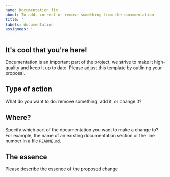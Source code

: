 ```yaml
---
name: Documentation fix
about: To add, correct or remove something from the documentation
title: ''
labels: documentation
assignees: ''
---
```


## It's cool that you're here!

Documentation is an important part of the project, we strive to make it high-quality and keep it up to date. Please adjust this template by outlining your proposal.

## Type of action

What do you want to do: remove something, add it, or change it?


## Where?

Specify which part of the documentation you want to make a change to? For example, the name of an existing documentation section or the line number in a file `README.md`.


## The essence

Please describe the essence of the proposed change

